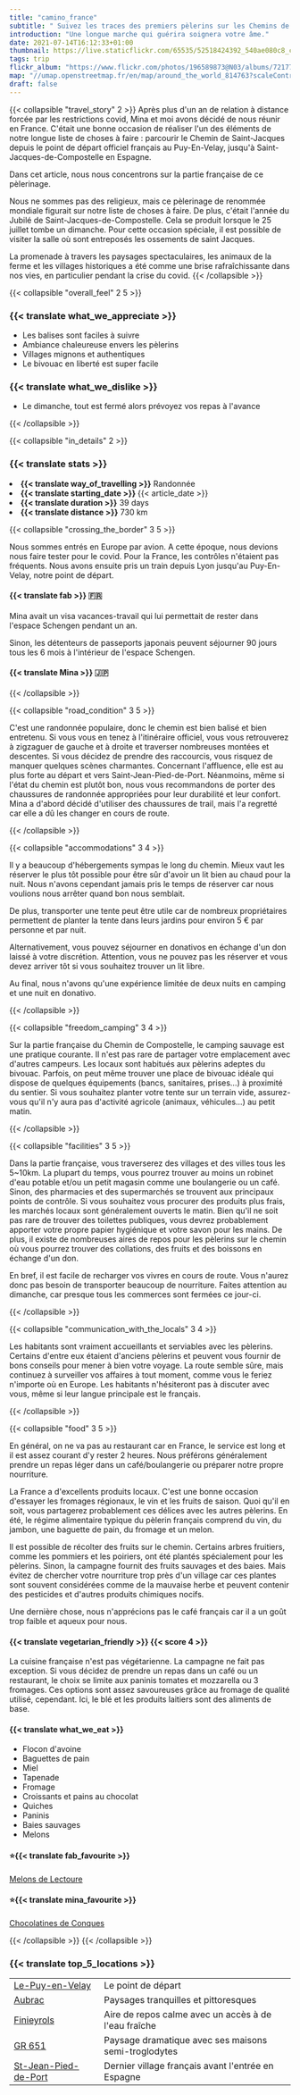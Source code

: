 ```yaml
---
title: "camino_france"
subtitle: " Suivez les traces des premiers pèlerins sur les Chemins de Compostelle."
introduction: "Une longue marche qui guérira soignera votre âme."
date: 2021-07-14T16:12:33+01:00
thumbnail: https://live.staticflickr.com/65535/52518424392_540ae080c8_c.jpg"
tags: trip
flickr_album: "https://www.flickr.com/photos/196589873@N03/albums/72177720303923005"
map: "//umap.openstreetmap.fr/en/map/around_the_world_814763?scaleControl=false&miniMap=false&scrollWheelZoom=false&zoomControl=true&allowEdit=false&moreControl=true&searchControl=null&tilelayersControl=null&embedControl=null&datalayersControl=true&onLoadPanel=undefined&captionBar=false&datalayers=2484864#7/44.3/2.5338"
draft: false 
---
```

{{< collapsible "travel_story" 2 >}}
Après plus d'un an de relation à distance forcée par les restrictions covid, Mina et moi avons décidé de nous réunir en France. C'était une bonne occasion de réaliser l'un des éléments de notre longue liste de choses à faire : parcourir le Chemin de Saint-Jacques depuis le point de départ officiel français au Puy-En-Velay, jusqu'à Saint-Jacques-de-Compostelle en Espagne.

Dans cet article, nous nous concentrons sur la partie française de ce pèlerinage.

Nous ne sommes pas des religieux, mais ce pèlerinage de renommée mondiale figurait sur notre liste de choses à faire. De plus, c'était l'année du Jubilé de Saint-Jacques-de-Compostelle. Cela se produit lorsque le 25 juillet tombe un dimanche. Pour cette occasion spéciale, il est possible de visiter la salle où sont entreposés les ossements de saint Jacques.

La promenade à travers les paysages spectaculaires, les animaux de la ferme et les villages historiques a été comme une brise rafraîchissante dans nos vies, en particulier pendant la crise du covid.
{{< /collapsible >}}

{{< collapsible "overall_feel" 2 5 >}}
<h3>{{< translate what_we_appreciate >}}</h3>

- Les balises sont faciles à suivre
- Ambiance chaleureuse envers les pèlerins
- Villages mignons et authentiques
- Le bivouac en liberté est super facile
  
<h3>{{< translate what_we_dislike >}}</h3>

- Le dimanche, tout est fermé alors prévoyez vos repas à l'avance

{{< /collapsible >}}

{{< collapsible "in_details" 2 >}}

<h3>{{< translate stats >}}</h3>

<li><b>{{< translate way_of_travelling >}}</b> Randonnée</li>
<li><b>{{< translate starting_date >}} </b>{{< article_date >}}</li> 
<li><b>{{< translate duration >}}</b> 39 days</li>
<li><b>{{< translate distance >}}</b> 730 km</li>

{{< collapsible "crossing_the_border" 3 5 >}}

Nous sommes entrés en Europe par avion. A cette époque, nous devions nous faire tester pour le covid. Pour la France, les contrôles n'étaient pas fréquents. Nous avons ensuite pris un train depuis Lyon jusqu'au Puy-En-Velay, notre point de départ.

<h4>{{< translate fab >}} 🇫🇷</h4>

Mina avait un visa vacances-travail qui lui permettait de rester dans l'espace Schengen pendant un an.

Sinon, les détenteurs de passeports japonais peuvent séjourner 90 jours tous les 6 mois à l'intérieur de l'espace Schengen.

<h4>{{< translate Mina >}} 🇯🇵</h4>

{{< /collapsible >}}

{{< collapsible "road_condition" 3 5 >}}

C'est une randonnée populaire, donc le chemin est bien balisé et bien entretenu. Si vous vous en tenez à l'itinéraire officiel, vous vous retrouverez à zigzaguer de gauche et à droite et traverser nombreuses montées et descentes. Si vous décidez de prendre des raccourcis, vous risquez de manquer quelques scènes charmantes. Concernant l'affluence, elle est au plus forte au départ et vers Saint-Jean-Pied-de-Port. Néanmoins, même si l'état du chemin est plutôt bon, nous vous recommandons de porter des chaussures de randonnée appropriées pour leur durabilité et leur confort. Mina a d'abord décidé d'utiliser des chaussures de trail, mais l'a regretté car elle a dû les changer en cours de route.

{{< /collapsible >}}

{{< collapsible "accommodations" 3 4 >}}

Il y a beaucoup d'hébergements sympas le long du chemin. Mieux vaut les réserver le plus tôt possible pour être sûr d'avoir un lit bien au chaud pour la nuit. Nous n'avons cependant jamais pris le temps de réserver car nous voulions nous arrêter quand bon nous semblait.

De plus, transporter une tente peut être utile car de nombreux propriétaires permettent de planter la tente dans leurs jardins pour environ 5 € par personne et par nuit.

Alternativement, vous pouvez séjourner en donativos en échange d'un don laissé à votre discrétion. Attention, vous ne pouvez pas les réserver et vous devez arriver tôt si vous souhaitez trouver un lit libre.

Au final, nous n'avons qu'une expérience limitée de deux nuits en camping et une nuit en donativo.

{{< /collapsible >}}

{{< collapsible "freedom_camping" 3 4 >}}

Sur la partie française du Chemin de Compostelle, le camping sauvage est une pratique courante. Il n'est pas rare de partager votre emplacement avec d'autres campeurs. Les locaux sont habitués aux pèlerins adeptes du bivouac. Parfois, on peut même trouver une place de bivouac idéale qui dispose de quelques équipements (bancs, sanitaires, prises…) à proximité du sentier. Si vous souhaitez planter votre tente sur un terrain vide, assurez-vous qu'il n'y aura pas d'activité agricole (animaux, véhicules…) au petit matin.

{{< /collapsible >}}

{{< collapsible "facilities" 3 5 >}}

Dans la partie française, vous traverserez des villages et des villes tous les 5~10km. La plupart du temps, vous pourrez trouver au moins un robinet d'eau potable et/ou un petit magasin comme une boulangerie ou un café. Sinon, des pharmacies et des supermarchés se trouvent aux principaux points de contrôle. Si vous souhaitez vous procurer des produits plus frais, les marchés locaux sont généralement ouverts le matin. Bien qu'il ne soit pas rare de trouver des toilettes publiques, vous devrez probablement apporter votre propre papier hygiénique et votre savon pour les mains. De plus, il existe de nombreuses aires de repos pour les pèlerins sur le chemin où vous pourrez trouver des collations, des fruits et des boissons en échange d'un don.

En bref, il est facile de recharger vos vivres en cours de route. Vous n'aurez donc pas besoin de transporter beaucoup de nourriture. Faites attention au dimanche, car presque tous les commerces sont fermées ce jour-ci.

{{< /collapsible >}}

{{< collapsible "communication_with_the_locals" 3 4 >}}

Les habitants sont vraiment accueillants et serviables avec les pèlerins. Certains d'entre eux étaient d'anciens pèlerins et peuvent vous fournir de bons conseils pour mener à bien votre voyage. La route semble sûre, mais continuez à surveiller vos affaires à tout moment, comme vous le feriez n'importe où en Europe. Les habitants n'hésiteront pas à discuter avec vous, même si leur langue principale est le français. 

{{< /collapsible >}}

{{< collapsible "food" 3 5 >}}

En général, on ne va pas au restaurant car en France, le service est long et il est assez courant d'y rester 2 heures. Nous préférons généralement prendre un repas léger dans un café/boulangerie ou préparer notre propre nourriture.

La France a d'excellents produits locaux. C'est une bonne occasion d'essayer les fromages régionaux, le vin et les fruits de saison. Quoi qu'il en soit, vous partagerez probablement ces délices avec les autres pèlerins. En été, le régime alimentaire typique du pèlerin français comprend du vin, du jambon, une baguette de pain, du fromage et un melon.

Il est possible de récolter des fruits sur le chemin. Certains arbres fruitiers, comme les pommiers et les poiriers, ont été plantés spécialement pour les pèlerins. Sinon, la campagne fournit des fruits sauvages et des baies. Mais évitez de chercher votre nourriture trop près d'un village car ces plantes sont souvent considérées comme de la mauvaise herbe et peuvent contenir des pesticides et d'autres produits chimiques nocifs.

Une dernière chose, nous n'apprécions pas le café français car il a un goût trop faible et aqueux pour nous.

<h4>{{< translate vegetarian_friendly >}} {{< score 4 >}}</h4>

La cuisine française n'est pas végétarienne. La campagne ne fait pas exception. Si vous décidez de prendre un repas dans un café ou un restaurant, le choix se limite aux paninis tomates et mozzarella ou 3 fromages. Ces options sont assez savoureuses grâce au fromage de qualité utilisé, cependant. Ici, le blé et les produits laitiers sont des aliments de base.

<h4>{{< translate what_we_eat >}}</h4>

- Flocon d'avoine
- Baguettes de pain
- Miel
- Tapenade
- Fromage
- Croissants et pains au chocolat
- Quiches
- Paninis
- Baies sauvages
- Melons

<h4>⭐{{< translate fab_favourite >}}</h4>

[Melons de Lectoure](https://goo.gl/maps/KDRpq8CxQgm6ag9D6)

<h4>⭐{{< translate mina_favourite >}}</h4>

[Chocolatines de Conques](https://goo.gl/maps/av6svjhdUAqhVrmc6)

{{< /collapsible >}}
{{< /collapsible >}}

### {{< translate top_5_locations >}}
|             |             |
|-------------|-------------|
|   [Le-Puy-en-Velay](https://goo.gl/maps/W3UnUzxYhsVa492a9)    |   Le point de départ    |
|   [Aubrac](https://goo.gl/maps/HN2TL4cktPYMVHoK9)    |   Paysages tranquilles et pittoresques   |
|   [Finieyrols](https://goo.gl/maps/MwkFy5wEWDJ7nrqD6)    |   Aire de repos calme avec un accès à de l'eau fraîche    |
|   [GR 651](https://goo.gl/maps/Sk6Sw8nRGRoDXupN9)    |   Paysage dramatique avec ses maisons semi-troglodytes    |
|   [St-Jean-Pied-de-Port](https://goo.gl/maps/Uepu1ueF41Vjte1p8)    |   Dernier village français avant l'entrée en Espagne   |


